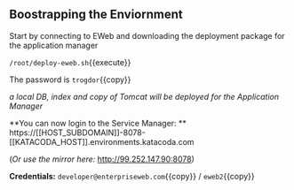

## Boostrapping the Enviornment

Start by connecting to EWeb and downloading the deployment package for the application manager

`/root/deploy-eweb.sh`{{execute}}

The password is `trogdor`{{copy}}

*a local DB, index and copy of Tomcat will be deployed for the Application Manager*

**You can now login to the Service Manager: ** https://[[HOST_SUBDOMAIN]]-8078-[[KATACODA_HOST]].environments.katacoda.com

(*Or use the mirror here:* http://99.252.147.90:8078)

**Credentials:** `developer@enterpriseweb.com`{{copy}} / `eweb2`{{copy}}
